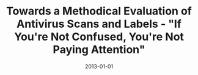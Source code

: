 ---
title: "Towards a Methodical Evaluation of Antivirus Scans and Labels - &quot;If You&apos;re Not Confused, You&apos;re Not Paying Attention&quot;"
collection: publications
permalink: /publication/2013-01-01-Towards-a-Methodical-Evaluation-of-Antivirus-Scans-and-Labels-If-Youre-Not-Confused-Youre-Not-Paying-Attention
date: 2013-01-01
venue: 'In the proceedings of Information Security Applications - 14th International Workshop, WISA 2013, Jeju Island, Korea, August 19-21, 2013, Revised Selected Papers'
paperurl: 'https://doi.org/10.1007/978-3-319-05149-9\_15'
citation: ' David Mohaisen,  Omar Alrawi,  Matt Larson,  Danny McPherson, &quot;Towards a Methodical Evaluation of Antivirus Scans and Labels - &amp;quot;If You&amp;apos;re Not Confused, You&amp;apos;re Not Paying Attention&amp;quot;.&quot; In the proceedings of Information Security Applications - 14th International Workshop, WISA 2013, Jeju Island, Korea, August 19-21, 2013, Revised Selected Papers, 2013.'
---